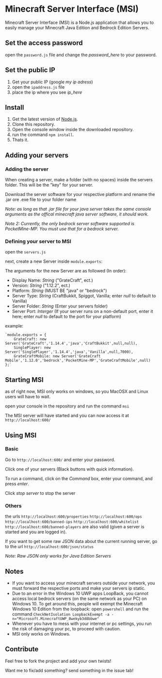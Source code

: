 # Minecraft Server Interface (MSI)
Minecraft Server Interface (MSI) is a Node.js application that allows you to easily manage your Minecraft Java Edition and Bedrock Edition Servers.
## Set the access password
open the `password.js` file and change the *password_here* to your password.
## Set the public IP
 1. Get your public IP (google *my ip adress*)
 2. open the `ipaddress.js` file
 2. place the ip where you see *ip_here*
## Install
 1. Get the latest version of [Node.js](https://nodejs.org/en/).
 2. Clone this repository.
 3. Open the console window inside the downloaded repository.
 4. run the command `npm install`.
 5. Thats it.
## Adding your servers
### Adding the server
When creating a server, make a folder (with no spaces) inside the servers folder. This will be the "key" for your server.

Download the server software for your respective platform and rename the .jar ore .exe file to your folder name

*Note: as long as that .jar file for your java server takes the same console arguments as the offical minecraft java server software, it should work.*

*Note 2: Currently, the only bedrock server software supported is PocketMine-MP. You must use that for a bedrock server.*
### Defining your server to MSI
open the `servers.js`

next, create a new Server inside `module.exports`:

The arguments for the new Server are as followed (In order):

 - Display Name: *String* ("GrateCraft", ect.)
 - Version: *String* ("1.12.2", ect.)
 - Platform: *String* (MUST BE "java" or "bedrock")
 - Server Type: *String* (CraftBukkit, Spiggot, Vanilla; enter *null* to
   default to Vanilla)
 - Server Folder: *String* (Enter your servers folder)
 - Server Port: *Interger* (If your server runs on a non-default port,
   enter it here; enter *null* to default to the port for your platform)

example: 

    `module.exports = {
		GrateCraft: new Server('GrateCraft','1.14.4','java','CraftBukkit',null,null),
		SinglePlayer: new Server('SinglePlayer','1.14.4','java','Vanilla',null,7000),
		GrateCraftMobile: new Server('GrateCraft Mobile','1.12.0','bedrock','PocketMine-MP','GrateCraftMobile',null)
	};`
## Starting MSI
as of right now, MSI only works on windows, so you MacOSX and Linux users will have to wait.

open your console in the repository and run the command `msi`

The MSI server will have started and you can now access it at `http://localhost:600/`

## Using MSI
### Basic
Go to `http://localhost:600/` and enter your password.

Click one of your servers (Black buttons with quick information).

To run a command, click on the *Command* box, enter your command, and press *enter*.

Click *stop server* to stop the server

### Others
the urls
 `http://localhost:600/properties`
 `http://localhost:600/ops`
 `http://localhost:600/banned-ips`
 `http://localhost:600/whitelist`
 `http://localhost:600/banned-players` 
 are also valid (given a server is started and you are logged in).
 
If you want to get some raw JSON data about the current running server, go to the url `http://localhost:600/json/status`

*Note: Raw JSON only works for Java Edition Servers*

## Notes

 - If you want to access your minecraft servers outside your network, you must forward the respective ports and make your servers ip static.
 - Due to an error in the Windows 10 UWP apps LoopBack, you cannot access local bedrock servers (on the same network as your PC) on Windows 10. To get around this, people will exempt the Minecraft Windows 10 Edition from the loopback: open `powershell` and run the command `CheckNetIsolation LoopbackExempt -a -n="Microsoft.MinecraftUWP_8wekyb3d8bbwe"`
 - Whenever you have to mess with your internet or pc settings, you run the risk of damaging your pc, to proceed with caution.
 - MSI only works on Windows.
## Contribute
Feel free to fork the project and add your own twists!

Want me to fix/add something? send something in the issue tab! 